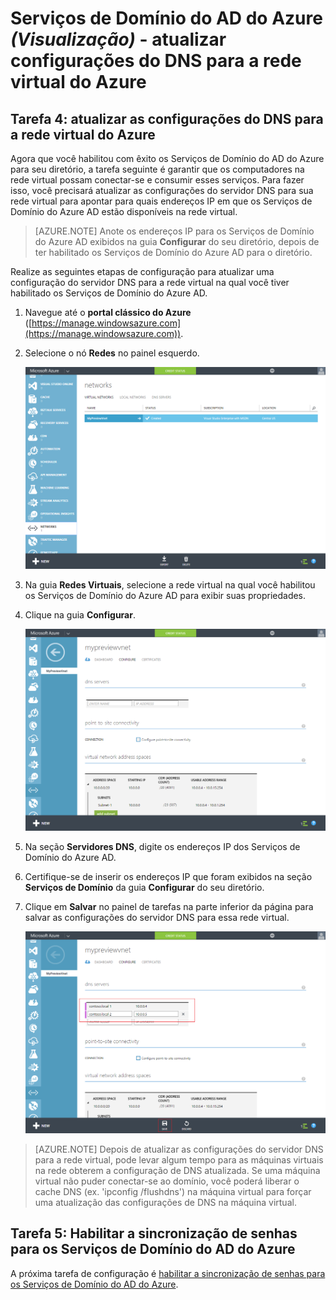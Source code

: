 <properties
	pageTitle="Serviços de Domínio do AD do Azure: Atualizar as configurações do DNS para a rede virtual do Azure | Microsoft Azure"
	description="Introdução aos Serviços de Domínio do Azure Active Directory (Visualização)"
	services="active-directory-ds"
	documentationCenter=""
	authors="mahesh-unnikrishnan"
	manager="stevenpo"
	editor="curtand"/>

<tags
	ms.service="active-directory-ds"
	ms.workload="identity"
	ms.tgt_pltfrm="na"
	ms.devlang="na"
	ms.topic="get-started-article"
	ms.date="04/25/2016"
	ms.author="maheshu"/>

# Serviços de Domínio do AD do Azure *(Visualização)* - atualizar configurações do DNS para a rede virtual do Azure

## Tarefa 4: atualizar as configurações do DNS para a rede virtual do Azure
Agora que você habilitou com êxito os Serviços de Domínio do AD do Azure para seu diretório, a tarefa seguinte é garantir que os computadores na rede virtual possam conectar-se e consumir esses serviços. Para fazer isso, você precisará atualizar as configurações do servidor DNS para sua rede virtual para apontar para quais endereços IP em que os Serviços de Domínio do Azure AD estão disponíveis na rede virtual.

> [AZURE.NOTE] Anote os endereços IP para os Serviços de Domínio do Azure AD exibidos na guia **Configurar** do seu diretório, depois de ter habilitado os Serviços de Domínio do Azure AD para o diretório.

Realize as seguintes etapas de configuração para atualizar uma configuração do servidor DNS para a rede virtual na qual você tiver habilitado os Serviços de Domínio do Azure AD.

1. Navegue até o **portal clássico do Azure** ([https://manage.windowsazure.com](https://manage.windowsazure.com)).

2. Selecione o nó **Redes** no painel esquerdo.

    ![Nó redes virtuais](./media/active-directory-domain-services-getting-started/virtual-network-select.png)

3. Na guia **Redes Virtuais**, selecione a rede virtual na qual você habilitou os Serviços de Domínio do Azure AD para exibir suas propriedades.

4. Clique na guia **Configurar**.

    ![Nó redes virtuais](./media/active-directory-domain-services-getting-started/virtual-network-configure-tab.png)

5. Na seção **Servidores DNS**, digite os endereços IP dos Serviços de Domínio do Azure AD.

6. Certifique-se de inserir os endereços IP que foram exibidos na seção **Serviços de Domínio** da guia **Configurar** do seu diretório.

7. Clique em **Salvar** no painel de tarefas na parte inferior da página para salvar as configurações do servidor DNS para essa rede virtual.

   ![Atualizar as configurações do servidor DNS para a rede virtual.](./media/active-directory-domain-services-getting-started/update-dns.png)

> [AZURE.NOTE] Depois de atualizar as configurações do servidor DNS para a rede virtual, pode levar algum tempo para as máquinas virtuais na rede obterem a configuração de DNS atualizada. Se uma máquina virtual não puder conectar-se ao domínio, você poderá liberar o cache DNS (ex. 'ipconfig /flushdns') na máquina virtual para forçar uma atualização das configurações de DNS na máquina virtual.


## Tarefa 5: Habilitar a sincronização de senhas para os Serviços de Domínio do AD do Azure
A próxima tarefa de configuração é [habilitar a sincronização de senhas para os Serviços de Domínio do AD do Azure](active-directory-ds-getting-started-password-sync.md).

<!---HONumber=AcomDC_0427_2016-->